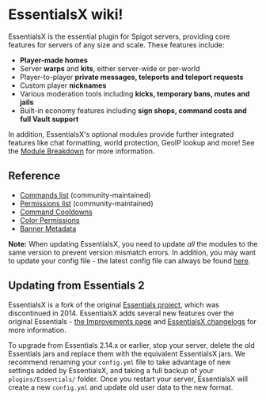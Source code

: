 # EssentialsX wiki!

EssentialsX is the essential plugin for Spigot servers, providing core features for servers of any size and scale. These features include:
* **Player-made homes**
* Server **warps** and **kits**, either server-wide or per-world
* Player-to-player **private messages, teleports and teleport requests**
* Custom player **nicknames**
* Various moderation tools including **kicks, temporary bans, mutes and jails**
* Built-in economy features including **sign shops, command costs and full Vault support**

In addition, EssentialsX's optional modules provide further integrated features like chat formatting, world protection, GeoIP lookup and more! See the [Module Breakdown](/wiki/Module-Breakdown.html) for more information.

## Reference

* [Commands list](https://essinfo.xeya.me/commands.html) (community-maintained)
* [Permissions list](https://essinfo.xeya.me/permissions.html) (community-maintained)
* [Command Cooldowns](/wiki/Command-Cooldowns.html)
* [Color Permissions](/wiki/Color-Permissions.html)
* [Banner Metadata](/wiki/BannerMeta.html)

**Note:** When updating EssentialsX, you need to update *all* the modules to the same version to prevent version mismatch errors. In addition, you may want to update your config file - the latest config file can always be found [here](https://github.com/EssentialsX/Essentials/blob/2.x/Essentials/src/main/resources/config.yml).

## Updating from Essentials 2

EssentialsX is a fork of the original [Essentials project](https://github.com/essentials/Essentials), which was discontinued in 2014. EssentialsX adds several new features over the original Essentials - [the Improvements page](/wiki/Improvements.html) and [EssentialsX changelogs](https://github.com/EssentialsX/Essentials/releases) for more information.

To upgrade from Essentials 2.14.x or earlier, stop your server, delete the old Essentials jars and replace them with the equivalent EssentialsX jars. We recommend renaming your `config.yml` file to take advantage of new settings added by EssentialsX, and taking a full backup of your `plugins/Essentials/` folder. Once you restart your server, EssentialsX will create a new `config.yml` and update old user data to the new format.
